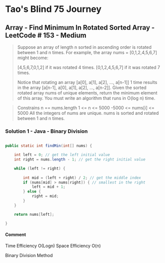 # Tao's Blind 75 Journey
## Array - Find Minimum In Rotated Sorted Array - LeetCode # 153 - Medium

> Suppose an array of length n sorted in ascending order is rotated between 1 and n times. For example, the array nums = [0,1,2,4,5,6,7] might become:
> 
> [4,5,6,7,0,1,2] if it was rotated 4 times.
> [0,1,2,4,5,6,7] if it was rotated 7 times.
> 
> Notice that rotating an array [a[0], a[1], a[2], ..., a[n-1]] 1 time results in the array [a[n-1], a[0], a[1], a[2], ..., a[n-2]].
> Given the sorted rotated array nums of unique elements, return the minimum element of this array.
> You must write an algorithm that runs in O(log n) time.

> Constrains
> n == nums.length
> 1 <= n <= 5000
> -5000 <= nums[i] <= 5000
> All the integers of nums are unique.
> nums is sorted and rotated between 1 and n times.

### Solution 1 - Java - Binary Division
```java

public static int findMin(int[] nums) {

    int left = 0; // get the left initial value
    int right = nums.length - 1; // get the right initial value

    while (left != right) {
        
        int mid = (left + right) / 2; // get the middle index
        if (nums[mid] > nums[right]) { // smallest in the right
            left = mid + 1;
        } else {
            right = mid;
        }
    }

    return nums[left];

}

```

#### Comment
Time Efficiency O(Logn)
Space Efficiency O(n)

Binary Division Method